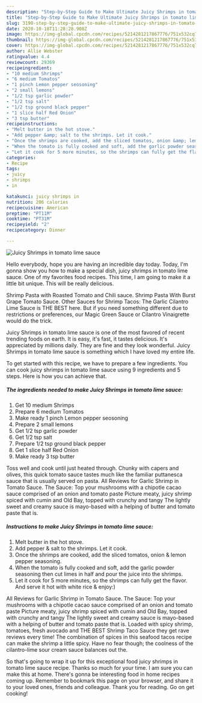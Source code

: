 ```yaml
---
description: "Step-by-Step Guide to Make Ultimate Juicy Shrimps in tomato lime sauce"
title: "Step-by-Step Guide to Make Ultimate Juicy Shrimps in tomato lime sauce"
slug: 3190-step-by-step-guide-to-make-ultimate-juicy-shrimps-in-tomato-lime-sauce
date: 2020-10-18T11:28:28.908Z
image: https://img-global.cpcdn.com/recipes/5214281217867776/751x532cq70/juicy-shrimps-in-tomato-lime-sauce-recipe-main-photo.jpg
thumbnail: https://img-global.cpcdn.com/recipes/5214281217867776/751x532cq70/juicy-shrimps-in-tomato-lime-sauce-recipe-main-photo.jpg
cover: https://img-global.cpcdn.com/recipes/5214281217867776/751x532cq70/juicy-shrimps-in-tomato-lime-sauce-recipe-main-photo.jpg
author: Allie Webster
ratingvalue: 4.4
reviewcount: 29369
recipeingredient:
- "10 medium Shrimps"
- "6 medium Tomatos"
- "1 pinch Lemon pepper seosoning"
- "2 small lemons"
- "1/2 tsp garlic powder"
- "1/2 tsp salt"
- "1/2 tsp ground black pepper"
- "1 slice half Red Onion"
- "3 tsp butter"
recipeinstructions:
- "Melt butter in the hot stove."
- "Add pepper &amp; salt to the shrimps. Let it cook."
- "Once the shrimps are cooked, add the sliced tomatos, onion &amp; lemon pepper seasoning."
- "When the tomato is fully cooked and soft, add the garlic powder seasoning then cut limes in half and pour the juice into the shrimps."
- "Let it cook for 5 more minutes, so the shrimps can fully get the flavor. And serve it hot with white rice &amp; enjoy:)"
categories:
- Recipe
tags:
- juicy
- shrimps
- in

katakunci: juicy shrimps in 
nutrition: 206 calories
recipecuisine: American
preptime: "PT11M"
cooktime: "PT31M"
recipeyield: "2"
recipecategory: Dinner

---
```



![Juicy Shrimps in tomato lime sauce](https://img-global.cpcdn.com/recipes/5214281217867776/751x532cq70/juicy-shrimps-in-tomato-lime-sauce-recipe-main-photo.jpg)

Hello everybody, hope you are having an incredible day today. Today, I'm gonna show you how to make a special dish, juicy shrimps in tomato lime sauce. One of my favorites food recipes. This time, I am going to make it a little bit unique. This will be really delicious.

Shrimp Pasta with Roasted Tomato and Chili sauce. Shrimp Pasta With Burst Grape Tomato Sauce. Other Sauces for Shrimp Tacos: The Garlic Cilantro Lime Sauce is THE BEST here. But if you need something different due to restrictions or preferences, our Magic Green Sauce or Cilantro Vinaigrette would do the trick.

Juicy Shrimps in tomato lime sauce is one of the most favored of recent trending foods on earth. It is easy, it's fast, it tastes delicious. It's appreciated by millions daily. They are fine and they look wonderful. Juicy Shrimps in tomato lime sauce is something which I have loved my entire life.


To get started with this recipe, we have to prepare a few ingredients. You can cook juicy shrimps in tomato lime sauce using 9 ingredients and 5 steps. Here is how you can achieve that.

<!--inarticleads1-->

##### The ingredients needed to make Juicy Shrimps in tomato lime sauce:

1. Get 10 medium Shrimps
1. Prepare 6 medium Tomatos
1. Make ready 1 pinch Lemon pepper seosoning
1. Prepare 2 small lemons
1. Get 1/2 tsp garlic powder
1. Get 1/2 tsp salt
1. Prepare 1/2 tsp ground black pepper
1. Get 1 slice half Red Onion
1. Make ready 3 tsp butter


Toss well and cook until just heated through. Chunky with capers and olives, this quick tomato sauce tastes much like the familiar puttanesca sauce that is usually served on pasta. All Reviews for Garlic Shrimp in Tomato Sauce. The Sauce: Top your mushrooms with a chipotle cacao sauce comprised of an onion and tomato paste Picture meaty, juicy shrimp spiced with cumin and Old Bay, topped with crunchy and tangy The lightly sweet and creamy sauce is mayo-based with a helping of butter and tomato paste that is. 

<!--inarticleads2-->

##### Instructions to make Juicy Shrimps in tomato lime sauce:

1. Melt butter in the hot stove.
1. Add pepper &amp; salt to the shrimps. Let it cook.
1. Once the shrimps are cooked, add the sliced tomatos, onion &amp; lemon pepper seasoning.
1. When the tomato is fully cooked and soft, add the garlic powder seasoning then cut limes in half and pour the juice into the shrimps.
1. Let it cook for 5 more minutes, so the shrimps can fully get the flavor. And serve it hot with white rice &amp; enjoy:)


All Reviews for Garlic Shrimp in Tomato Sauce. The Sauce: Top your mushrooms with a chipotle cacao sauce comprised of an onion and tomato paste Picture meaty, juicy shrimp spiced with cumin and Old Bay, topped with crunchy and tangy The lightly sweet and creamy sauce is mayo-based with a helping of butter and tomato paste that is. Loaded with spicy shrimp, tomatoes, fresh avocado and THE BEST Shrimp Taco Sauce they get rave reviews every time! The combination of spices in this seafood tacos recipe can make the shrimp a little spicy. Have no fear though; the coolness of the cilantro-lime sour cream sauce balances out the. 

So that's going to wrap it up for this exceptional food juicy shrimps in tomato lime sauce recipe. Thanks so much for your time. I am sure you can make this at home. There's gonna be interesting food in home recipes coming up. Remember to bookmark this page on your browser, and share it to your loved ones, friends and colleague. Thank you for reading. Go on get cooking!

